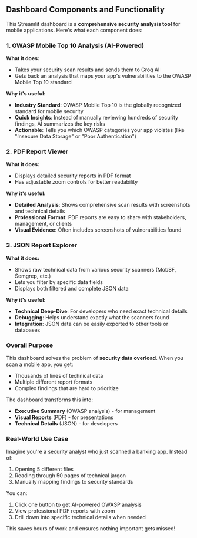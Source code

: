 ## Dashboard Components and Functionality

This Streamlit dashboard is a **comprehensive security analysis tool** for mobile applications. Here's what each component does:

### 1. **OWASP Mobile Top 10 Analysis (AI-Powered)**
**What it does:** 
- Takes your security scan results and sends them to Groq AI
- Gets back an analysis that maps your app's vulnerabilities to the OWASP Mobile Top 10 standard

**Why it's useful:**
- **Industry Standard**: OWASP Mobile Top 10 is the globally recognized standard for mobile security
- **Quick Insights**: Instead of manually reviewing hundreds of security findings, AI summarizes the key risks
- **Actionable**: Tells you which OWASP categories your app violates (like "Insecure Data Storage" or "Poor Authentication")

### 2. **PDF Report Viewer**
**What it does:**
- Displays detailed security reports in PDF format
- Has adjustable zoom controls for better readability

**Why it's useful:**
- **Detailed Analysis**: Shows comprehensive scan results with screenshots and technical details
- **Professional Format**: PDF reports are easy to share with stakeholders, management, or clients
- **Visual Evidence**: Often includes screenshots of vulnerabilities found

### 3. **JSON Report Explorer**
**What it does:**
- Shows raw technical data from various security scanners (MobSF, Semgrep, etc.)
- Lets you filter by specific data fields
- Displays both filtered and complete JSON data

**Why it's useful:**
- **Technical Deep-Dive**: For developers who need exact technical details
- **Debugging**: Helps understand exactly what the scanners found
- **Integration**: JSON data can be easily exported to other tools or databases

### **Overall Purpose**
This dashboard solves the problem of **security data overload**. When you scan a mobile app, you get:
- Thousands of lines of technical data
- Multiple different report formats
- Complex findings that are hard to prioritize

The dashboard transforms this into:
- **Executive Summary** (OWASP analysis) - for management
- **Visual Reports** (PDF) - for presentations
- **Technical Details** (JSON) - for developers

### **Real-World Use Case**
Imagine you're a security analyst who just scanned a banking app. Instead of:
1. Opening 5 different files
2. Reading through 50 pages of technical jargon
3. Manually mapping findings to security standards

You can:
1. Click one button to get AI-powered OWASP analysis
2. View professional PDF reports with zoom
3. Drill down into specific technical details when needed

This saves hours of work and ensures nothing important gets missed!
